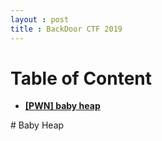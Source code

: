```yaml
---
layout : post
title : BackDoor CTF 2019 
--- 
```

# Table of Content 
 - [**[PWN] baby heap**](#wu2)  


<a name="wu2">  
</a>  
# Baby Heap
